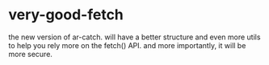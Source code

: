 # very-good-fetch
the new version of ar-catch.
will have a better structure and even more utils to help you rely more on the fetch() API.
and more importantly, it will be more secure.

